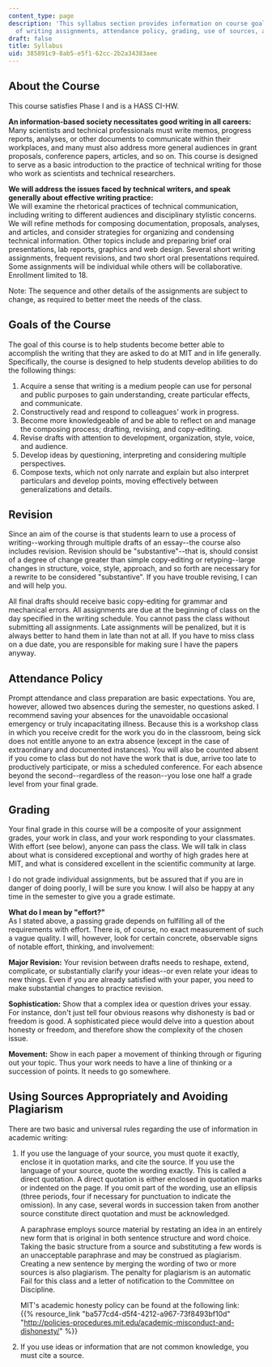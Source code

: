 ```yaml
---
content_type: page
description: 'This syllabus section provides information on course goals, revision
  of writing assignments, attendance policy, grading, use of sources, and plagiarism.    '
draft: false
title: Syllabus
uid: 385891c9-8ab5-e5f1-62cc-2b2a34383aee
---
```

## About the Course

This course satisfies Phase I and is a HASS CI-HW.

**An information-based society necessitates good writing in all careers:**   
Many scientists and technical professionals must write memos, progress reports, analyses, or other documents to communicate within their workplaces, and many must also address more general audiences in grant proposals, conference papers, articles, and so on. This course is designed to serve as a basic introduction to the practice of technical writing for those who work as scientists and technical researchers.

**We will address the issues faced by technical writers, and speak generally about effective writing practice:**   
We will examine the rhetorical practices of technical communication, including writing to different audiences and disciplinary stylistic concerns. We will refine methods for composing documentation, proposals, analyses, and articles, and consider strategies for organizing and condensing technical information. Other topics include and preparing brief oral presentations, lab reports, graphics and web design. Several short writing assignments, frequent revisions, and two short oral presentations required. Some assignments will be individual while others will be collaborative. Enrollment limited to 18.

Note: The sequence and other details of the assignments are subject to change, as required to better meet the needs of the class.

## Goals of the Course

The goal of this course is to help students become better able to accomplish the writing that they are asked to do at MIT and in life generally. Specifically, the course is designed to help students develop abilities to do the following things:

1. Acquire a sense that writing is a medium people can use for personal and public purposes to gain understanding, create particular effects, and communicate.
2. Constructively read and respond to colleagues' work in progress.
3. Become more knowledgeable of and be able to reflect on and manage the composing process; drafting, revising, and copy-editing.
4. Revise drafts with attention to development, organization, style, voice, and audience.
5. Develop ideas by questioning, interpreting and considering multiple perspectives.
6. Compose texts, which not only narrate and explain but also interpret particulars and develop points, moving effectively between generalizations and details.

## Revision

Since an aim of the course is that students learn to use a process of writing--working through multiple drafts of an essay--the course also includes revision. Revision should be "substantive"--that is, should consist of a degree of change greater than simple copy-editing or retyping--large changes in structure, voice, style, approach, and so forth are necessary for a rewrite to be considered "substantive". If you have trouble revising, I can and will help you.

All final drafts should receive basic copy-editing for grammar and mechanical errors. All assignments are due at the beginning of class on the day specified in the writing schedule. You cannot pass the class without submitting all assignments. Late assignments will be penalized, but it is always better to hand them in late than not at all. If you have to miss class on a due date, you are responsible for making sure I have the papers anyway.

## Attendance Policy

Prompt attendance and class preparation are basic expectations. You are, however, allowed two absences during the semester, no questions asked. I recommend saving your absences for the unavoidable occasional emergency or truly incapacitating illness. Because this is a workshop class in which you receive credit for the work you do in the classroom, being sick does not entitle anyone to an extra absence (except in the case of extraordinary and documented instances). You will also be counted absent if you come to class but do not have the work that is due, arrive too late to productively participate, or miss a scheduled conference. For each absence beyond the second--regardless of the reason--you lose one half a grade level from your final grade.

## Grading

Your final grade in this course will be a composite of your assignment grades, your work in class, and your work responding to your classmates. With effort (see below), anyone can pass the class. We will talk in class about what is considered exceptional and worthy of high grades here at MIT, and what is considered excellent in the scientific community at large.

I do not grade individual assignments, but be assured that if you are in danger of doing poorly, I will be sure you know. I will also be happy at any time in the semester to give you a grade estimate.

**What do I mean by "effort?"**   
As I stated above, a passing grade depends on fulfilling all of the requirements with effort. There is, of course, no exact measurement of such a vague quality. I will, however, look for certain concrete, observable signs of notable effort, thinking, and involvement:

**Major Revision:** Your revision between drafts needs to reshape, extend, complicate, or substantially clarify your ideas--or even relate your ideas to new things. Even if you are already satisfied with your paper, you need to make substantial changes to practice revision.

**Sophistication:** Show that a complex idea or question drives your essay. For instance, don't just tell four obvious reasons why dishonesty is bad or freedom is good. A sophisticated piece would delve into a question about honesty or freedom, and therefore show the complexity of the chosen issue.

**Movement:** Show in each paper a movement of thinking through or figuring out your topic. Thus your work needs to have a line of thinking or a succession of points. It needs to go somewhere.

## Using Sources Appropriately and Avoiding Plagiarism

There are two basic and universal rules regarding the use of information in academic writing:

1. If you use the language of your source, you must quote it exactly, enclose it in quotation marks, and cite the source. If you use the language of your source, quote the wording exactly. This is called a direct quotation. A direct quotation is either enclosed in quotation marks or indented on the page. If you omit part of the wording, use an ellipsis (three periods, four if necessary for punctuation to indicate the omission). In any case, several words in succession taken from another source constitute direct quotation and must be acknowledged.   
      
    A paraphrase employs source material by restating an idea in an entirely new form that is original in both sentence structure and word choice. Taking the basic structure from a source and substituting a few words is an unacceptable paraphrase and may be construed as plagiarism. Creating a new sentence by merging the wording of two or more sources is also plagiarism. The penalty for plagiarism is an automatic Fail for this class and a letter of notification to the Committee on Discipline.   
      
    MIT's academic honesty policy can be found at the following link:   
    {{% resource_link "ba577cd4-d5f4-4212-a967-73f8493bf10d" "http://policies-procedures.mit.edu/academic-misconduct-and-dishonesty/" %}}
2. If you use ideas or information that are not common knowledge, you must cite a source.